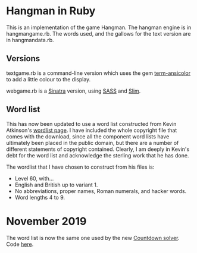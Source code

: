 # Hangman in Ruby

This is an implementation of the game Hangman. The hangman engine is in
hangmangame.rb. The words used, and the gallows for the text version are in
hangmandata.rb.

## Versions

textgame.rb is a command-line version which uses the gem
[term-ansicolor](http://flori.github.io/term-ansicolor/) to add a
little colour to the display.

webgame.rb is a [Sinatra](http://www.sinatrarb.com/) version,
using [SASS](http://sass-lang.com/) and [Slim](http://slim-lang.com/).

## Word list

This has now been updated to use a word list constructed from
Kevin Atkinson's [wordlist page](http://wordlist.sourceforge.net/).
I have included the whole copyright file that comes with the download, since
all the component word lists have ultimately been placed in the public domain,
but there are a number of different statements of copyright contained. Clearly,
I am deeply in Kevin's debt for the word list and acknowledge the sterling work
that he has done.

The wordlist that I have chosen to construct from his files is:

- Level 60, with...
- English and British up to variant 1.
- No abbreviations, proper names, Roman numerals, and hacker words.
- Word lengths 4 to 9.

# November 2019

The word list is now the same one used by the new
[Countdown solver](http://countdown.reallybigshoe.co.uk).
Code [here](https://github.com/JulianNicholls/Countdown-Node).
